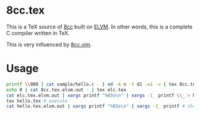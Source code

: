 # 8cc.tex

This is a TeX source of [8cc](https://github.com/rui314/8cc) built on [ELVM](https://github.com/shinh/elvm).
In other words, this is a complete C compiler written in TeX.

This is very influenced by [8cc.vim](https://github.com/rhysd/8cc.vim).

# Usage



```bash
printf \\000 | cat sample/hello.c - | od -A n -t d1 -w1 -v | tex 8cc.tex # compile C code to ELVM IR.
echo 0 | cat 8cc.tex.elvm.out - | tex elc.tex
cat elc.tex.elvm.out | xargs printf "%03o\n" | xargs -I_ printf \\_ > hello.tex # compile ELVM IR to TeX source.
tex hello.tex # execute
cat hello.tex.elvm.out | xargs printf "%03o\n" | xargs -I_ printf # show stdout
```